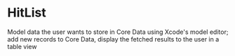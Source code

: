 # HitList
Model data the user wants to store in Core Data using Xcode's model editor; add new records to Core Data, display the fetched results to the user in a table view
